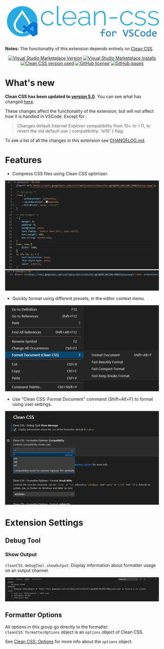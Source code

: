 <h1 style="text-align: center;">
    <img src="https://raw.githubusercontent.com/Travis71i/clean-css-vscode/master/images/clean-css-vscode-v1.png" alt="Clean CSS for VSCode" width="800px"/>
</h1>

**Notes:** The functionality of this extension depends entirely on [Clean CSS](https://github.com/jakubpawlowicz).

<div style="text-align: center;">

[![Visual Studio Marketplace Version](https://img.shields.io/visual-studio-marketplace/v/travis71i.clean-css-vscode?color=0066B8&style=for-the-badge)](https://marketplace.visualstudio.com/items?itemName=travis71i.clean-css-vscode)
[![Visual Studio Marketplace Installs](https://img.shields.io/visual-studio-marketplace/i/travis71i.clean-css-vscode?color=0066B8&style=for-the-badge)](https://marketplace.visualstudio.com/items?itemName=travis71i.clean-css-vscode)
[![Clean CSS version used](https://img.shields.io/github/package-json/dependency-version/travis71i/clean-css-vscode/clean-css?color=27AAE1&style=for-the-badge)](https://github.com/clean-css/clean-css/blob/master/History.md#522--2021-10-21)
[![GitHub license](https://img.shields.io/github/license/travis71i/clean-css-vscode?color=27AAE1&style=for-the-badge)](https://github.com/Travis71i/clean-css-vscode/blob/master/LICENSE.txt)
[![GitHub issues](https://img.shields.io/github/issues/travis71i/clean-css-vscode?color=27AAE1&style=for-the-badge)](https://github.com/travis71i/clean-css-vscode/issues)

</div>

# What's new
**Clean CSS has been updated to [version 5.0](https://github.com/jakubpawlowicz/clean-css#whats-new-in-version-50)**.
You can see what has changed [here](https://github.com/jakubpawlowicz/clean-css/blob/master/History.md).

These changes affect the functionality of the extension, but will not affect how it is handled in VSCode. Except for :
>Changes default Internet Explorer compatibility from 10+ to >11, to revert the old default use { compatibility: 'ie10' } flag;

To see a list of all the changes in this extension see [CHANGELOG.md](CHANGELOG.md).

# Features
- Compress CSS files using Clean CSS optimizer.

![Before](https://raw.githubusercontent.com/Travis71i/clean-css-vscode/master/images/css_1.png)
![After](https://raw.githubusercontent.com/Travis71i/clean-css-vscode/master/images/css_2.png)

- Quickly format using different presets, in the editor context menu.

![Editor Context Menu](https://raw.githubusercontent.com/Travis71i/clean-css-vscode/master/images/editor_context_menu.png)

- Use "Clean CSS: Format Document" command (Shift+Alt+F) to format using user settings.

![Settings UI](https://raw.githubusercontent.com/Travis71i/clean-css-vscode/master/images/settings_ui.png)


# Extension Settings

## Debug Tool

### Show Output

`cleanCSS.debugTool.showOutput`: Display information about formatter usage on an output channel.

![Clean CSS: Debug Output Channel example](https://raw.githubusercontent.com/Travis71i/clean-css-vscode/master/images/debugOutputExample.png)

## Formatter Options

All options in this group go directly to the formatter. `cleanCSS.formatterOptions` object is an `options` object of Clean CSS.
    
See [Clean CSS: Options](https://github.com/jakubpawlowicz/clean-css#constructor-options) for more info about the `options` object.
